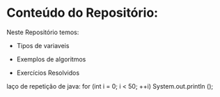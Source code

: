 # Conteúdo do Repositório:
Neste Repositório temos:

- Tipos de variaveis 
 
- Exemplos de algoritmos 

- Exercícios Resolvidos



laço de repetição de java:
for (int i = 0; i < 50; ++i) System.out.println ();
